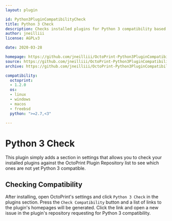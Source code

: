 ```yaml
---
layout: plugin

id: Python3PluginCompatibilityCheck
title: Python 3 Check
description: Checks installed plugins for Python 3 compatibility based on their entry in Plugin Repository.
author: jneilliii
license: AGPLv3

date: 2020-03-28

homepage: https://github.com/jneilliii/OctoPrint-Python3PluginCompatibilityCheck
source: https://github.com/jneilliii/OctoPrint-Python3PluginCompatibilityCheck
archive: https://github.com/jneilliii/OctoPrint-Python3PluginCompatibilityCheck/archive/master.zip

compatibility:
  octoprint:
  - 1.2.0
  os:
  - linux
  - windows
  - macos
  - freebsd  
  python: ">=2.7,<3"

---
```


# Python 3 Check

This plugin simply adds a section in settings that allows you to check your installed plugins against the OctoPrint Plugin Repository list to see which ones are not yet Python 3 compatible.

## Checking Compatibility

After installing, open OctoPrint's settings and click `Python 3 Check` in the plugins section. Press the `Check Compatibility` button and a list of links to the plugin's homepages will be generated. Click the link and open a new issue in the plugin's repository requesting for Python 3 compatibility.
